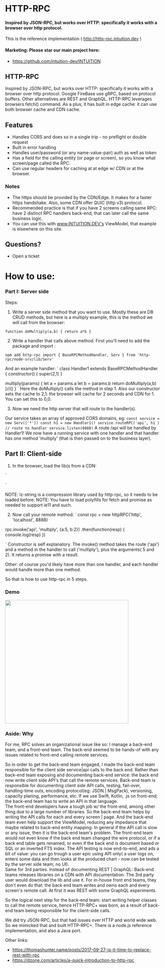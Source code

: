 
# HTTP-RPC

#### Inspired by JSON-RPC, but works over HTTP: specifically it works with a browser over http protocol.

This is the reference implementation ( http://http-rpc.intuition.dev )

#### Marketing: Please star our main project here:
- https://github.com/intuition-dev/INTUITION

## HTTP-RPC

Inspired by JSON-RPC, but works over HTTP: specifically it works with a browser over http protocol. Google FireBase use gRPC, based on protocol buffers.  Other alternatives are REST and GraphQL.
HTTP-RPC leverages browsers fetch() command. As a plus, it has built in edge cache: it can use both browser cache and CDN cache.


## Features 

- Handles CORS and does so in a single trip - no preflight or double request
- Built in error handling
- Handles user/password (or any name-value-pair) auth as well as token
- Has a field for the calling entity (or page or screen), so you know what screen/page called the RPC. 
- Can use regular headers for caching at at edge w/ CDN or at the browser.

### Notes
- The https should be provided by the CDN/Edge. It makes for a faster https handshake. Also, some CDN offer QUIC (http v3) protocol.
- Recommended practice is that if you have 2 screens calling same RPC: have 2 distinct RPC handlers back-end, that can later call the
same business logic.
- You can use this with www.INTUITION.DEV's ViewModel, that example is elsewhere on this site.

## Questions?
- Open a ticket

# How to use:

### Part I: Server side

Steps:

1. Write a server side method that you want to use. Mostly these are DB CRUD methods, but here is a multiply example, this is the method we will call from the browser:

`function doMultiply(a,b) {
   return a*b
}`

2. Write a handler that calls above method. First you'll need to add the package and import :

`
npm add http-rpc
import { BaseRPCMethodHandler, Serv } from 'http-rpc/node-srv/lib/Serv'
`

And an example handler:
`
class Handler1 extends BaseRPCMethodHandler {
   constructor() {
      super(2,1) 
   }

   multiply(params) {
      let a = params.a
      let b = params.b
      return doMultiply(a,b)
   }//()
}
`
Here the doMultiply() calls the method in step 1.
Also our constructor sets the cache to 2,1: the browser will cache for 2 seconds and CDN for 1. You can set this to 0,0.

3. Now we need the http server that will route to the handler(s).

Our service takes an array of approved CORS domains, eg:
`
const service = new Serv(['*'])
const h1 = new Handler1()
service.routeRPC('api', h1 ) // route to handler
service.listen(8888)
`
A route /api will be handled by Handler1!
We now have a running service with one handler and that handler has one method 'multiply' (that is then passed on to the business layer).


## Part II: Client-side

1. In the browser, load the lib(s from a CDN:

`
  <script src="https://cdn.jsdelivr.net/npm/lz-string@1.4.4/libs/lz-string.min.js"></script>
  <script src="https://cdn.jsdelivr.net/npm/http-rpc@0.6.0/browser/httpRPC.js"></script>
`

NOTE: lz-string is a compression library used by http-rpc, so it needs to be loaded before:
NOTE: You have to load polyfills for fetch and promise as needed to support ie11 and such.

2. Now call your remote method:
`
const rpc = new httpRPC('http', 'localhost', 8888)

rpc.invoke('api', 'multiply', {a:5, b:2})
   .then(function(resp) {
      console.log(resp)
   })

`
Constructor is self explanatory. 
The invoke() method takes the route ('api') and a method in the handler to call ('multiply'), plus the arguments( 5 and 2).
It returns a promise with a result.

Other: of course you'd likely have more than one handler, and each handler would handle more than one method.

So that is how to use http-rpc in 5 steps.



### Demo

[<img src="http://img.youtube.com/vi/FYZqz-AvwRo/0.jpg" width="400"/>](http://www.youtube.com/watch?v=FYZqz-AvwRo)




### Aside: Why 

For me, RPC solves an organizational issue like so: I manage a back-end team, and a front-end team.
The back-end seemed to be hands-of with any issues related to front-end calling remote services.

So in order to get the back-end team engaged, I made the back-end team responsible for the client side service|api calls to the back end.
Rather than back-end team exposing and documenting back-end service: the back end now write client side API's that call the remote services.
Back-end team is responsible for documenting client side API calls, testing, fail-over, handling-time outs, encoding protocol(eg: JSON | MsgPack), versioning, 
capacity planing, performance, etc. If we use Swift, Kotlin, .js on front-end; the back-end team has to write an API in that language. </br>
The front-end developers have a tough job w/ the front-end, among other thing due to a large number of libraries.  So the back-end team helps by writing the API calls
for each and every screen | page.
And the back-end team even help support the ViewModel, reducing any impedance that maybe related to back-end entity mapping. In general if the API call is slow or any issue,
then it is the back-end team's problem. The front-end team would not even know if the back end team changed the wire protocol, or if a back end table gets renamed, or even if the back end is document based or SQL or an inverted FTS index. The API testing is now end-to-end, and ads a bit of value: you can go trough a user epic using API only( a user logs on, enters some data and then looks at the produced chart - now can be tested by the server side team; no UI).</br>
Same for 3rd parties. Instead of documenting REST | GraphQL: Back-end teams releases libraries on a CDN with API documentation. The 3rd party user would download the lib and use it.
For in-house front end teams, they don't even do that: the back end team writes and owns each and every screen's remote call. At first it was REST with some GraphQL experiments.

So the logical next step for the back-end team: start writing helper classes to call the remote service, hence HTTP-RPC+ was born, as a result of back-end 
team being responsible for the client-side calls.

We did try JSON-RPC, but that had issues over HTTP and world wide web. So we mimicked that and built HTTP-RPC+. There is a node.js reference implementation, and also a Java port.

Other links:
- https://thomashunter.name/posts/2017-09-27-is-it-time-to-replace-rest-with-rpc
- https://dzone.com/articles/a-quick-introduction-to-http-rpc